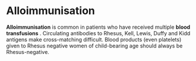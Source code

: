# Alloimmunisation

**Alloimmunisation** is common in patients who have received multiple
**blood transfusions** . Circulating antibodies to Rhesus, Kell, Lewis,
Duffy and Kidd antigens make cross-matching difficult. Blood products
(even platelets) given to Rhesus negative women of child-bearing age
should always be Rhesus-negative.
